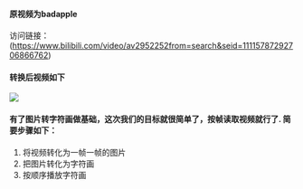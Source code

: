 #### 原视频为badapple
访问链接：(https://www.bilibili.com/video/av2952252from=search&seid=11115787292706866762)

#### 转换后视频如下
![](http://po4tl1gtx.bkt.clouddn.com/Fk_dcjlRJtDCNv3m4b2CG0rLERSm)

#### 有了图片转字符画做基础，这次我们的目标就很简单了，按帧读取视频就行了. 简要步骤如下：
1. 将视频转化为一帧一帧的图片
2. 把图片转化为字符画
3. 按顺序播放字符画
